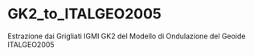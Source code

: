 # GK2_to_ITALGEO2005
Estrazione dai Grigliati IGMI GK2 del Modello di Ondulazione del Geoide ITALGEO2005
